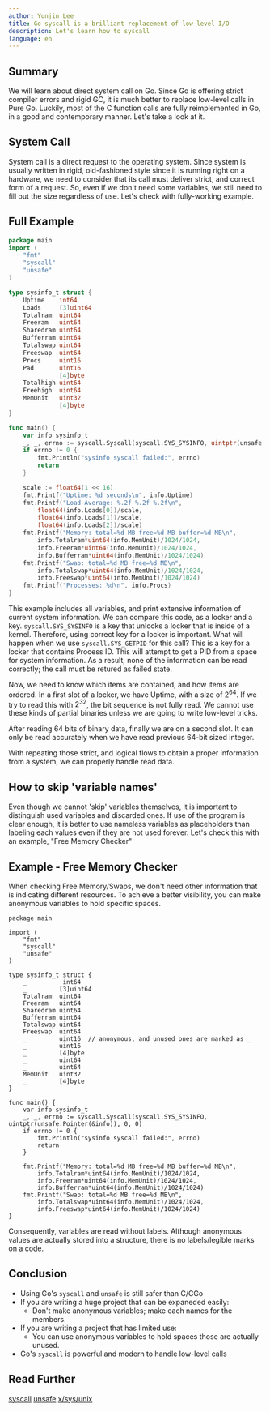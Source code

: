 ```yaml
---
author: Yunjin Lee
title: Go syscall is a brilliant replacement of low-level I/O
description: Let's learn how to syscall
language: en
---
```


## Summary

We will learn about direct system call on Go.
Since Go is offering strict compiler errors and rigid GC, it is much better to replace low-level calls in Pure Go.
Luckily, most of the C function calls are fully reimplemented in Go, in a good and contemporary manner.
Let's take a look at it.

## System Call
System call is a direct request to the operating system.
Since system is usually written in rigid, old-fashioned style since it is running right on a hardware, we need to consider that its call must deliver strict, and correct form of a request.
So, even if we don't need some variables, we still need to fill out the size regardless of use.
Let's check with fully-working example.

## Full Example

```go
package main
import (
	"fmt"
	"syscall"
	"unsafe"
)

type sysinfo_t struct {
	Uptime    int64
	Loads     [3]uint64
	Totalram  uint64
	Freeram   uint64
	Sharedram uint64
	Bufferram uint64
	Totalswap uint64
	Freeswap  uint64
	Procs     uint16
	Pad       uint16
	_         [4]byte
	Totalhigh uint64
	Freehigh  uint64
	MemUnit   uint32
	_         [4]byte
}

func main() {
	var info sysinfo_t
	_, _, errno := syscall.Syscall(syscall.SYS_SYSINFO, uintptr(unsafe.Pointer(&info)), 0, 0)
	if errno != 0 {
		fmt.Println("sysinfo syscall failed:", errno)
		return
	}

	scale := float64(1 << 16)
	fmt.Printf("Uptime: %d seconds\n", info.Uptime)
	fmt.Printf("Load Average: %.2f %.2f %.2f\n",
		float64(info.Loads[0])/scale,
		float64(info.Loads[1])/scale,
		float64(info.Loads[2])/scale)
	fmt.Printf("Memory: total=%d MB free=%d MB buffer=%d MB\n",
		info.Totalram*uint64(info.MemUnit)/1024/1024,
		info.Freeram*uint64(info.MemUnit)/1024/1024,
		info.Bufferram*uint64(info.MemUnit)/1024/1024)
	fmt.Printf("Swap: total=%d MB free=%d MB\n",
		info.Totalswap*uint64(info.MemUnit)/1024/1024,
		info.Freeswap*uint64(info.MemUnit)/1024/1024)
	fmt.Printf("Processes: %d\n", info.Procs)
}
```

This example includes all variables, and print extensive information of current system information.
We can compare this code, as a locker and a key.
`syscall.SYS_SYSINFO` is a key that unlocks a locker that is inside of a kernel.
Therefore, using correct key for a locker is important.
What will happen when we use `syscall.SYS_GETPID` for this call?
This is a key for a locker that contains Process ID.
This will attempt to get a PID from a space for system information.
As a result, none of the information can be read correctly; the call must be retured as failed state.

Now, we need to know which items are contained, and how items are ordered.
In a first slot of a locker, we have Uptime, with a size of $2^64$.
If we try to read this with $2^32$, the bit sequence is not fully read.
We cannot use these kinds of partial binaries unless we are going to write low-level tricks.

After reading 64 bits of binary data, finally we are on a second slot.
It can only be read accurately when we have read previous 64-bit sized integer.

With repeating those strict, and logical flows to obtain a proper information from a system, we can properly handle read data.

## How to skip 'variable names'

Even though we cannot 'skip' variables themselves, it is important to distinguish used variables and discarded ones.
If use of the program is clear enough, it is better to use nameless variables as placeholders than labeling each values even if they are not used forever.
Let's check this with an example, "Free Memory Checker"

## Example - Free Memory Checker
When checking Free Memory/Swaps, we don't need other information that is indicating different resources.
To achieve a better visibility, you can make anonymous variables to hold specific spaces.
```
package main

import (
	"fmt"
	"syscall"
	"unsafe"
)

type sysinfo_t struct {
	_          int64
	_         [3]uint64
	Totalram  uint64
	Freeram   uint64
	Sharedram uint64
	Bufferram uint64
	Totalswap uint64
	Freeswap  uint64
	_         uint16  // anonymous, and unused ones are marked as _
	_         uint16  
	_         [4]byte 
	_         uint64  
	_         uint64  
	MemUnit   uint32
	_         [4]byte
}

func main() {
	var info sysinfo_t
	_, _, errno := syscall.Syscall(syscall.SYS_SYSINFO, uintptr(unsafe.Pointer(&info)), 0, 0)
	if errno != 0 {
		fmt.Println("sysinfo syscall failed:", errno)
		return
	}

	fmt.Printf("Memory: total=%d MB free=%d MB buffer=%d MB\n",
		info.Totalram*uint64(info.MemUnit)/1024/1024,
		info.Freeram*uint64(info.MemUnit)/1024/1024,
		info.Bufferram*uint64(info.MemUnit)/1024/1024)
	fmt.Printf("Swap: total=%d MB free=%d MB\n",
		info.Totalswap*uint64(info.MemUnit)/1024/1024,
		info.Freeswap*uint64(info.MemUnit)/1024/1024)
}
```

Consequently, variables are read without labels.
Although anonymous values are actually stored into a structure, there is no labels/legible marks on a code.

## Conclusion
- Using Go's `syscall` and `unsafe` is still safer than C/CGo
- If you are writing a huge project that can be expaneded easily:
  - Don't make anonymous variables; make each names for the members.
- If you are writing a project that has limited use:
  - You can use anonymous variables to hold spaces those are actually unused.
- Go's `syscall` is powerful and modern to handle low-level calls

## Read Further

[syscall](https://pkg.go.dev/syscall)
[unsafe](https://pkg.go.dev/unsafe)
[x/sys/unix](https://pkg.go.dev/golang.org/x/sys/unix)
